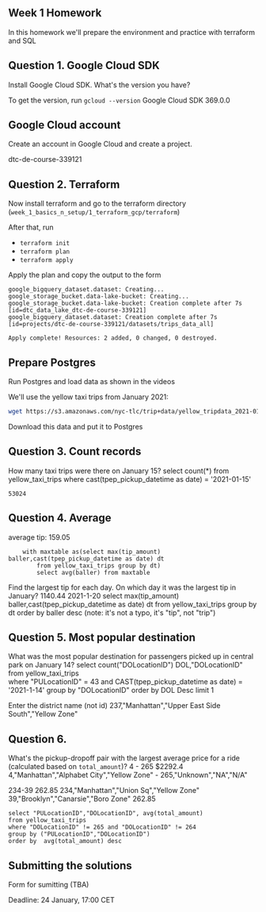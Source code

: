 ## Week 1 Homework

In this homework we'll prepare the environment 
and practice with terraform and SQL

## Question 1. Google Cloud SDK

Install Google Cloud SDK. What's the version you have? 

To get the version, run `gcloud --version`
Google Cloud SDK 369.0.0
## Google Cloud account 

Create an account in Google Cloud and create a project.

dtc-de-course-339121
## Question 2. Terraform 

Now install terraform and go to the terraform directory (`week_1_basics_n_setup/1_terraform_gcp/terraform`)

After that, run

* `terraform init`
* `terraform plan`
* `terraform apply` 

Apply the plan and copy the output to the form

    google_bigquery_dataset.dataset: Creating...
    google_storage_bucket.data-lake-bucket: Creating...
    google_storage_bucket.data-lake-bucket: Creation complete after 7s [id=dtc_data_lake_dtc-de-course-339121]
    google_bigquery_dataset.dataset: Creation complete after 7s [id=projects/dtc-de-course-339121/datasets/trips_data_all]

    Apply complete! Resources: 2 added, 0 changed, 0 destroyed.

## Prepare Postgres 

Run Postgres and load data as shown in the videos

We'll use the yellow taxi trips from January 2021:

```bash
wget https://s3.amazonaws.com/nyc-tlc/trip+data/yellow_tripdata_2021-01.csv
```

Download this data and put it to Postgres

## Question 3. Count records 

How many taxi trips were there on January 15?
	select count(*)
	from yellow_taxi_trips where cast(tpep_pickup_datetime as date) = '2021-01-15'
	
	53024

## Question 4. Average
average tip: 159.05
```
	with maxtable as(select max(tip_amount) baller,cast(tpep_pickup_datetime as date) dt 
		from yellow_taxi_trips group by dt) 
	 	select avg(baller) from maxtable
```
Find the largest tip for each day. 
On which day it was the largest tip in January?
1140.44 2021-1-20
	select max(tip_amount) baller,cast(tpep_pickup_datetime as date) dt 
	  	from yellow_taxi_trips group by dt order by baller desc
(note: it's not a typo, it's "tip", not "trip")

## Question 5. Most popular destination

What was the most popular destination for passengers picked up 
in central park on January 14?
	select count("DOLocationID") DOL,"DOLocationID" from yellow_taxi_trips  
	where "PULocationID" = 43 and
	CAST(tpep_pickup_datetime as date) = '2021-1-14' 
	group by "DOLocationID" order by DOL Desc limit 1

Enter the district name (not id)
237,"Manhattan","Upper East Side South","Yellow Zone"

## Question 6. 

What's the pickup-dropoff pair with the largest 
average price for a ride (calculated based on `total_amount`)?
4 - 265 $2292.4
4,"Manhattan","Alphabet City","Yellow Zone" - 
265,"Unknown","NA","N/A"

234-39 262.85
234,"Manhattan","Union Sq","Yellow Zone"
39,"Brooklyn","Canarsie","Boro Zone"
262.85

	select "PULocationID","DOLocationID", avg(total_amount)
	from yellow_taxi_trips 
	where "DOLocationID" != 265 and "DOLocationID" != 264
	group by ("PULocationID","DOLocationID") 
	order by  avg(total_amount) desc

## Submitting the solutions

Form for sumitting (TBA)

Deadline: 24 January, 17:00 CET



